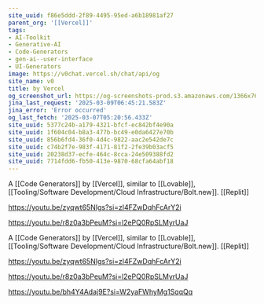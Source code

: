 ```yaml
---
site_uuid: f86e5ddd-2f89-4495-95ed-a6b18981af27
parent_org: '[[Vercel]]'
tags:
- AI-Toolkit
- Generative-AI
- Code-Generators
- gen-ai--user-interface
- UI-Generators
image: https://v0chat.vercel.sh/chat/api/og
site_name: v0
title: by Vercel
og_screenshot_url: https://og-screenshots-prod.s3.amazonaws.com/1366x768/80/false/e8b28fd1c0bb081b099215792cca40b6de05d4436d5266ce75882a84d92ed1e5.jpeg
jina_last_request: '2025-03-09T06:45:21.583Z'
jina_error: 'Error occurred'
og_last_fetch: '2025-03-07T05:20:56.433Z'
site_uuid: 5377c24b-a179-4321-bfcf-ec842bf4e90a
site_uuid: 1f604c04-b8a3-477b-bc49-e0da6427e70b
site_uuid: 856b6fd4-36f0-4d4c-9822-aac2e542de7c
site_uuid: c74b2f7e-983f-4171-81f2-2fe39b03acf5
site_uuid: 20238d37-ecfe-464c-8cca-24e509388fd2
site_uuid: 7714fdd6-fb50-413e-9870-68cfa64abf18
---
```

A [[Code Generators]] by [[Vercel]], similar to [[Lovable]], [[Tooling/Software Development/Cloud Infrastructure/Bolt.new]]. [[Replit]]

https://youtu.be/zyqwt65NIgs?si=zl4FZwDqhFcArY2i

https://youtu.be/r8z0a3bPeuM?si=l2ePQ0RpSLMyrUaJ

A [[Code Generators]] by [[Vercel]], similar to [[Lovable]], [[Tooling/Software Development/Cloud Infrastructure/Bolt.new]]. [[Replit]]

https://youtu.be/zyqwt65NIgs?si=zl4FZwDqhFcArY2i

https://youtu.be/r8z0a3bPeuM?si=l2ePQ0RpSLMyrUaJ

https://youtu.be/bh4Y4Adaj9E?si=W2yaFWhyMg1SqqQq
